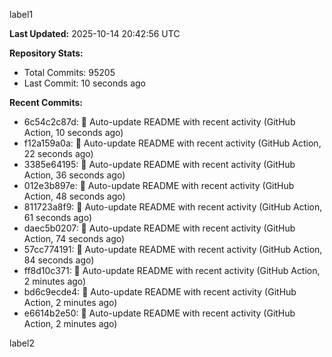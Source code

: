 
label1 
<!-- ACTIVITY_START -->
**Last Updated:** 2025-10-14 20:42:56 UTC

**Repository Stats:**
- Total Commits: 95205
- Last Commit: 10 seconds ago

**Recent Commits:**
- 6c54c2c87d: 🤖 Auto-update README with recent activity (GitHub Action, 10 seconds ago)
- f12a159a0a: 🤖 Auto-update README with recent activity (GitHub Action, 22 seconds ago)
- 3385e64195: 🤖 Auto-update README with recent activity (GitHub Action, 36 seconds ago)
- 012e3b897e: 🤖 Auto-update README with recent activity (GitHub Action, 48 seconds ago)
- 811723a8f9: 🤖 Auto-update README with recent activity (GitHub Action, 61 seconds ago)
- daec5b0207: 🤖 Auto-update README with recent activity (GitHub Action, 74 seconds ago)
- 57cc774191: 🤖 Auto-update README with recent activity (GitHub Action, 84 seconds ago)
- ff8d10c371: 🤖 Auto-update README with recent activity (GitHub Action, 2 minutes ago)
- bd6c9ecde4: 🤖 Auto-update README with recent activity (GitHub Action, 2 minutes ago)
- e6614b2e50: 🤖 Auto-update README with recent activity (GitHub Action, 2 minutes ago)
<!-- ACTIVITY_END -->

label2
